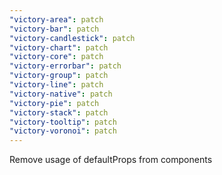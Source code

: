 ```yaml
---
"victory-area": patch
"victory-bar": patch
"victory-candlestick": patch
"victory-chart": patch
"victory-core": patch
"victory-errorbar": patch
"victory-group": patch
"victory-line": patch
"victory-native": patch
"victory-pie": patch
"victory-stack": patch
"victory-tooltip": patch
"victory-voronoi": patch
---
```


Remove usage of defaultProps from components
